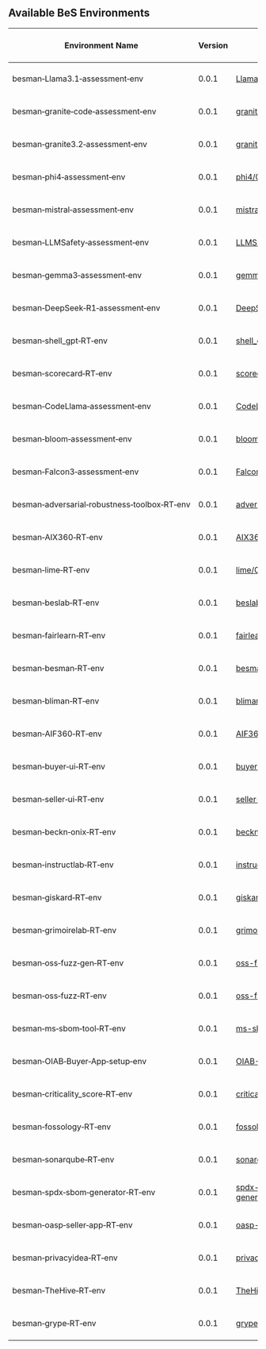 ## Available BeS Environments

| Environment Name                                                                 | Version | Links                                                                                                   | Status    | Publisher               | Publish Date | Contributors | Last Update Date | Notes |
|---------------------------------------------------------------------------------|---------|---------------------------------------------------------------------------------------------------------|-----------|-------------------------|--------------|--------------|------------------|-------|
| <nobr>besman&#8209;Llama3.1&#8209;assessment&#8209;env</nobr>                   | 0.0.1   | [Llama3.1/0.0.1](https://github.com/NeerajK007/besecure-ce-env-repo/tree/develop/Llama3.1/0.0.1)       | Published | BeS Community Lab       | 2025-04-09   | Be-Secure    | 2025-04-09       |       |
| <nobr>besman&#8209;granite&#8209;code&#8209;assessment&#8209;env</nobr>         | 0.0.1   | [granite-code/0.0.1](https://github.com/NeerajK007/besecure-ce-env-repo/tree/develop/granite-code/0.0.1) | Published | BeS Community Lab       | 2025-04-09   | Be-Secure    | 2025-04-09       |       |
| <nobr>besman&#8209;granite3.2&#8209;assessment&#8209;env</nobr>                 | 0.0.1   | [granite3.2/0.0.1](https://github.com/NeerajK007/besecure-ce-env-repo/tree/develop/granite3.2/0.0.1)   | Published | BeS Community Lab       | 2025-04-09   | Be-Secure    | 2025-04-09       |       |
| <nobr>besman&#8209;phi4&#8209;assessment&#8209;env</nobr>                       | 0.0.1   | [phi4/0.0.1](https://github.com/NeerajK007/besecure-ce-env-repo/tree/develop/phi4/0.0.1)               | Published | BeS Community Lab       | 2025-04-09   | Be-Secure    | 2025-04-09       |       |
| <nobr>besman&#8209;mistral&#8209;assessment&#8209;env</nobr>                    | 0.0.1   | [mistral/0.0.1](https://github.com/NeerajK007/besecure-ce-env-repo/tree/develop/mistral/0.0.1)         | Published | BeS Community Lab       | 2025-04-09   | Be-Secure    | 2025-04-09       |       |
| <nobr>besman&#8209;LLMSafety&#8209;assessment&#8209;env</nobr>                  | 0.0.1   | [LLMSafety/0.0.1](https://github.com/NeerajK007/besecure-ce-env-repo/tree/develop/LLMSafety/0.0.1)     | Published | BeS Community Lab       | 2025-04-06   | Be-Secure    | 2025-04-06       |       |
| <nobr>besman&#8209;gemma3&#8209;assessment&#8209;env</nobr>                     | 0.0.1   | [gemma3/0.0.1](https://github.com/NeerajK007/besecure-ce-env-repo/tree/develop/gemma3/0.0.1)           | Published | BeS Community Lab       | 2025-04-02   | Be-Secure    | 2025-04-02       |       |
| <nobr>besman&#8209;DeepSeek&#8209;R1&#8209;assessment&#8209;env</nobr>          | 0.0.1   | [DeepSeek-R1/0.0.1](https://github.com/NeerajK007/besecure-ce-env-repo/tree/develop/DeepSeek-R1/0.0.1) | Published | BeS Community Lab       | 2025-03-18   | Be-Secure    | 2025-03-18       |       |
| <nobr>besman&#8209;shell_gpt&#8209;RT&#8209;env</nobr>                          | 0.0.1   | [shell_gpt/0.0.1](https://github.com/NeerajK007/besecure-ce-env-repo/tree/develop/shell_gpt/0.0.1)     | Published | BeS Community Lab       | 2025-03-06   | Be-Secure    | 2025-03-06       |       |
| <nobr>besman&#8209;scorecard&#8209;RT&#8209;env</nobr>                          | 0.0.1   | [scorecard/0.0.1](https://github.com/NeerajK007/besecure-ce-env-repo/tree/develop/scorecard/0.0.1)     | Published | BeS Community Lab       | 2025-01-27   | Be-Secure    | 2025-01-27       |       |
| <nobr>besman&#8209;CodeLlama&#8209;assessment&#8209;env</nobr>                  | 0.0.1   | [CodeLlama/0.0.1](https://github.com/NeerajK007/besecure-ce-env-repo/tree/develop/CodeLlama/0.0.1)     | Published | BeS Community Lab       | 2025-01-02   | BeSLab       | 2025-01-02       |       |
| <nobr>besman&#8209;bloom&#8209;assessment&#8209;env</nobr>                      | 0.0.1   | [bloom/0.0.1](https://github.com/NeerajK007/besecure-ce-env-repo/tree/develop/bloom/0.0.1)             | Published | BeS Community Lab       | 2025-01-02   | BeSLab       | 2025-01-02       |       |
| <nobr>besman&#8209;Falcon3&#8209;assessment&#8209;env</nobr>                    | 0.0.1   | [Falcon3/0.0.1](https://github.com/NeerajK007/besecure-ce-env-repo/tree/develop/Falcon3/0.0.1)         | Published | BeS Community Lab       | 2025-01-02   | BeSLab       | 2025-01-02       |       |
| <nobr>besman&#8209;adversarial&#8209;robustness&#8209;toolbox&#8209;RT&#8209;env</nobr> | 0.0.1   | [adversarial_toolbox/0.0.1](https://github.com/NeerajK007/besecure-ce-env-repo/tree/develop/adversarial_toolbox/0.0.1) | Published | BeS Community Lab       | 2024-12-20   | BeSLab       | 2024-12-20       |       |
| <nobr>besman&#8209;AIX360&#8209;RT&#8209;env</nobr>                             | 0.0.1   | [AIX360/0.0.1](https://github.com/NeerajK007/besecure-ce-env-repo/tree/develop/AIX360/0.0.1)           | Published | BeS Community Lab       | 2024-12-20   | BeSLab       | 2024-12-20       |       |
| <nobr>besman&#8209;lime&#8209;RT&#8209;env</nobr>                               | 0.0.1   | [lime/0.0.1](https://github.com/NeerajK007/besecure-ce-env-repo/tree/develop/lime/0.0.1)               | Published | BeS Community Lab       | 2024-12-20   | BeSLab       | 2024-12-20       |       |
| <nobr>besman&#8209;beslab&#8209;RT&#8209;env</nobr>                             | 0.0.1   | [beslab/0.0.1](https://github.com/NeerajK007/besecure-ce-env-repo/tree/develop/beslab/0.0.1)           | Published | BeS Community Lab       | 2024-12-13   | Be-Secure    | 2024-12-13       |       |
| <nobr>besman&#8209;fairlearn&#8209;RT&#8209;env</nobr>                          | 0.0.1   | [fairlearn/0.0.1](https://github.com/NeerajK007/besecure-ce-env-repo/tree/develop/fairlearn/0.0.1)     | Published | BeS Community Lab       | 2024-12-13   | Be-Secure    | 2024-12-13       |       |
| <nobr>besman&#8209;besman&#8209;RT&#8209;env</nobr>                             | 0.0.1   | [besman/0.0.1](https://github.com/NeerajK007/besecure-ce-env-repo/tree/develop/besman/0.0.1)           | Published | BeS Community Lab       | 2024-12-13   | Be-Secure    | 2024-12-13       |       |
| <nobr>besman&#8209;bliman&#8209;RT&#8209;env</nobr>                             | 0.0.1   | [bliman/0.0.1](https://github.com/NeerajK007/besecure-ce-env-repo/tree/develop/bliman/0.0.1)           | Published | BeS Community Lab       | 2024-12-13   | Be-Secure    | 2024-12-13       |       |
| <nobr>besman&#8209;AIF360&#8209;RT&#8209;env</nobr>                             | 0.0.1   | [AIF360/0.0.1](https://github.com/NeerajK007/besecure-ce-env-repo/tree/develop/AIF360/0.0.1)           | Published | BeS Community Lab       | 2024-12-13   | Be-Secure    | 2024-12-13       |       |
| <nobr>besman&#8209;buyer&#8209;ui&#8209;RT&#8209;env</nobr>                     | 0.0.1   | [buyer-ui/0.0.1](https://github.com/NeerajK007/besecure-ce-env-repo/tree/develop/buyer-ui/0.0.1)       | Published | BeS Community Lab       | 2024-12-13   | Be-Secure    | 2024-12-13       |       |
| <nobr>besman&#8209;seller&#8209;ui&#8209;RT&#8209;env</nobr>                    | 0.0.1   | [seller-ui/0.0.1](https://github.com/NeerajK007/besecure-ce-env-repo/tree/develop/seller-ui/0.0.1)     | Published | BeS Community Lab       | 2024-12-13   | Be-Secure    | 2024-12-13       |       |
| <nobr>besman&#8209;beckn&#8209;onix&#8209;RT&#8209;env</nobr>                   | 0.0.1   | [beckn-onix/0.0.1](https://github.com/NeerajK007/besecure-ce-env-repo/tree/develop/beckn-onix/0.0.1)   | Published | BeS Community Lab       | 2024-12-13   | Be-Secure    | 2024-12-13       |       |
| <nobr>besman&#8209;instructlab&#8209;RT&#8209;env</nobr>                        | 0.0.1   | [instructlab/0.0.1](https://github.com/NeerajK007/besecure-ce-env-repo/tree/develop/instructlab/0.0.1) | Published | BeS Community Lab       | 2024-12-13   | Be-Secure    | 2024-12-13       |       |
| <nobr>besman&#8209;giskard&#8209;RT&#8209;env</nobr>                            | 0.0.1   | [giskard/0.0.1](https://github.com/NeerajK007/besecure-ce-env-repo/tree/develop/giskard/0.0.1)         | Published | BeS Community Lab       | 2024-12-13   | Be-Secure    | 2024-12-13       |       |
| <nobr>besman&#8209;grimoirelab&#8209;RT&#8209;env</nobr>                        | 0.0.1   | [grimoirelab/0.0.1](https://github.com/NeerajK007/besecure-ce-env-repo/tree/develop/grimoirelab/0.0.1) | Published | BeS Community Lab       | 2024-12-13   | Be-Secure    | 2024-12-13       |       |
| <nobr>besman&#8209;oss&#8209;fuzz&#8209;gen&#8209;RT&#8209;env</nobr>           | 0.0.1   | [oss-fuzz-gen/0.0.1](https://github.com/NeerajK007/besecure-ce-env-repo/tree/develop/oss-fuzz-gen/0.0.1) | Published | BeS Community Lab      | 2024-12-13   | Be-Secure    | 2024-12-13       |       |
| <nobr>besman&#8209;oss&#8209;fuzz&#8209;RT&#8209;env</nobr>                     | 0.0.1   | [oss-fuzz/0.0.1](https://github.com/NeerajK007/besecure-ce-env-repo/tree/develop/oss-fuzz/0.0.1)       | Published | BeS Community Lab       | 2024-12-13   | Be-Secure    | 2024-12-13       |       |
| <nobr>besman&#8209;ms&#8209;sbom&#8209;tool&#8209;RT&#8209;env</nobr>           | 0.0.1   | [ms-sbom-tool/0.0.1](https://github.com/NeerajK007/besecure-ce-env-repo/tree/develop/ms-sbom-tool/0.0.1) | Published | BeS Community Lab      | 2024-12-13   | Be-Secure    | 2024-12-13       |       |
| <nobr>besman&#8209;OIAB&#8209;Buyer&#8209;App&#8209;setup&#8209;env</nobr>      | 0.0.1   | [OIAB-Buyer-App/0.0.1](https://github.com/NeerajK007/besecure-ce-env-repo/tree/develop/OIAB-Buyer-App/0.0.1) | Published | BeS Community Lab | 2024-11-20   | BeSLab       | 2024-11-20       |       |
| <nobr>besman&#8209;criticality_score&#8209;RT&#8209;env</nobr>                  | 0.0.1   | [criticality_score/0.0.1](https://github.com/NeerajK007/besecure-ce-env-repo/tree/develop/criticality_score/0.0.1) | Published | BeS Community Lab | 2024-11-11   | BeSLab       | 2024-11-11       |       |
| <nobr>besman&#8209;fossology&#8209;RT&#8209;env</nobr>                          | 0.0.1   | [fossology/0.0.1](https://github.com/NeerajK007/besecure-ce-env-repo/tree/develop/fossology/0.0.1)     | Published | BeS Community Lab       | 2024-11-11   | BeSLab       | 2024-11-11       |       |
| <nobr>besman&#8209;sonarqube&#8209;RT&#8209;env</nobr>                          | 0.0.1   | [sonarqube/0.0.1](https://github.com/NeerajK007/besecure-ce-env-repo/tree/develop/sonarqube/0.0.1)     | Published | BeS Community Lab       | 2024-11-11   | BeSLab       | 2024-11-11       |       |
| <nobr>besman&#8209;spdx&#8209;sbom&#8209;generator&#8209;RT&#8209;env</nobr>    | 0.0.1   | [spdx-sbom-generator/0.0.1](https://github.com/NeerajK007/besecure-ce-env-repo/tree/develop/spdx-sbom-generator/0.0.1) | Published | BeS Community Lab | 2024-11-11   | BeSLab       | 2024-11-11       |       |
| <nobr>besman&#8209;oasp&#8209;seller&#8209;app&#8209;RT&#8209;env</nobr>        | 0.0.1   | [oasp-seller-app/0.0.1](https://github.com/NeerajK007/besecure-ce-env-repo/tree/develop/oasp-seller-app/0.0.1) | Published | BeS Community Lab | 2024-10-24   | Be-Secure    | 2024-10-24       |       |
| <nobr>besman&#8209;privacyidea&#8209;RT&#8209;env</nobr>                        | 0.0.1   | [privacyidea/0.0.1](https://github.com/NeerajK007/besecure-ce-env-repo/tree/develop/privacyidea/0.0.1) | Published | BeS Community Lab       | 2024-10-01   | BeSLab       | 2024-10-01       |       |
| <nobr>besman&#8209;TheHive&#8209;RT&#8209;env</nobr>                            | 0.0.1   | [TheHive/0.0.1](https://github.com/NeerajK007/besecure-ce-env-repo/tree/develop/TheHive/0.0.1)         | Published | BeS Community Lab       | 2024-09-27   | BeSLab       | 2024-09-27       |       |
| <nobr>besman&#8209;grype&#8209;RT&#8209;env</nobr>                              | 0.0.1   | [grype/0.0.1](https://github.com/NeerajK007/besecure-ce-env-repo/tree/develop/grype/0.0.1)             | Published | BeS Community Lab       | 2024-09-27   | BeSLab       | 2024-09-27       |       |